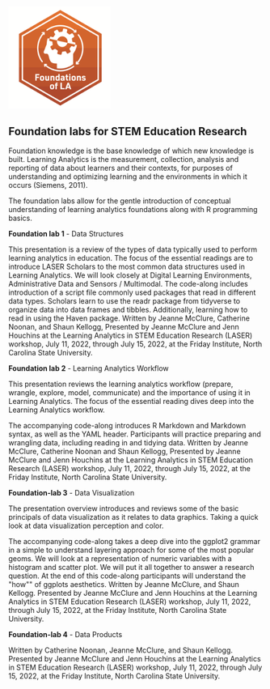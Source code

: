 <img src="foundation_lab_1/img/FLA_Primary.png" width="40%"/>


## Foundation labs for STEM Education Research

Foundation knowledge is the base knowledge of which new knowledge is built. Learning Analytics is the measurement, collection, analysis and reporting of data about learners and their contexts, for purposes of understanding and optimizing learning and the environments in which it occurs (Siemens, 2011).

The foundation labs allow for the gentle introduction of conceptual understanding of learning analytics foundations along with R programming basics. 


**Foundation lab 1** - Data Structures

This presentation is a review of the types of data typically used to perform learning analytics in education. The focus of the essential readings are to introduce LASER Scholars to the most common data structures used in Learning Analytics. We will look closely at Digital Learning Environments, Administrative Data and Sensors / Multimodal. 
The code-along includes introduction of a script file commonly used packages that read in different data types. Scholars learn to use the readr package from tidyverse to organize data into data frames and tibbles. Additionally, learning how to read in using the Haven package.  Written by Jeanne McClure, Catherine Noonan, and Shaun Kellogg, Presented by Jeanne McClure and Jenn Houchins at the Learning Analytics in STEM Education Research (LASER) workshop, July 11, 2022, through July 15, 2022, at the Friday Institute, North Carolina State University.



**Foundation lab 2** - Learning Analytics Workflow

This presentation reviews the learning analytics workflow (prepare, wrangle, explore, model, communicate) and the importance of using it in Learning Analytics. The focus of the essential reading dives deep into the Learning Analytics workflow.

The accompanying code-along introduces R Markdown and Markdown syntax, as well as the YAML header. Participants will practice preparing and wrangling data, including reading in and tidying data. Written by Jeanne McClure, Catherine Noonan and Shaun Kellogg, Presented by Jeanne McClure and Jenn Houchins at the Learning Analytics in STEM Education Research (LASER) workshop, July 11, 2022, through July 15, 2022, at the Friday Institute, North Carolina State University.

**Foundation-lab 3** - Data Visualization

The presentation overview introduces and reviews some of the basic principals of data visualization as it relates to data graphics. Taking a quick look at data visualization perception and color.

The accompanying code-along takes a deep dive into the ggplot2 grammar in a simple to understand layering approach for some of the most popular geoms. We will look at a representation of numeric variables with a histogram and scatter plot. We will put it all together to answer a research question. At the end of this code-along participants will understand the "how"" of ggplots aesthetics. Written by Jeanne McClure, and Shaun Kellogg. Presented by Jeanne McClure and Jenn Houchins at the Learning Analytics in STEM Education Research (LASER) workshop, July 11, 2022, through July 15, 2022, at the Friday Institute, North Carolina State University.

**Foundation-lab 4** - Data Products



Written by Catherine Noonan, Jeanne McClure, and Shaun Kellogg. Presented by Jeanne McClure and Jenn Houchins at the Learning Analytics in STEM Education Research (LASER) workshop, July 11, 2022, through July 15, 2022, at the Friday Institute, North Carolina State University.
